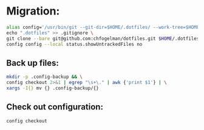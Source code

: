 # Migration:

```bash
alias config='/usr/bin/git --git-dir=$HOME/.dotfiles/ --work-tree=$HOME' \
echo ".dotfiles" >> .gitignore \
git clone --bare git@github.com:chfogelman/dotfiles.git $HOME/.dotfiles \
config config --local status.showUntrackedFiles no
```

## Back up files:

```bash
mkdir -p .config-backup && \
config checkout 2>&1 | egrep "\s+\." | awk {'print $1'} | \
xargs -I{} mv {} .config-backup/{}
```

## Check out configuration:

```bash
config checkout
```
